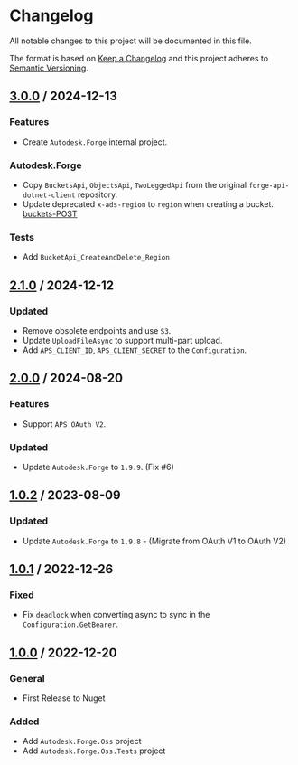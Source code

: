 # Changelog
All notable changes to this project will be documented in this file.

The format is based on [Keep a Changelog](http://keepachangelog.com/en/1.0.0/)
and this project adheres to [Semantic Versioning](http://semver.org/spec/v2.0.0.html).

## [3.0.0] / 2024-12-13
### Features
- Create `Autodesk.Forge` internal project.
### Autodesk.Forge
- Copy `BucketsApi`, `ObjectsApi`, `TwoLeggedApi` from the original `forge-api-dotnet-client` repository.
- Update deprecated `x-ads-region` to `region` when creating a bucket. [buckets-POST](https://aps.autodesk.com/en/docs/data/v2/reference/http/buckets-POST/)
### Tests
- Add `BucketApi_CreateAndDelete_Region`

## [2.1.0] / 2024-12-12
### Updated
- Remove obsolete endpoints and use `S3`.
- Update `UploadFileAsync` to support multi-part upload.
- Add `APS_CLIENT_ID`, `APS_CLIENT_SECRET` to the `Configuration`.

## [2.0.0] / 2024-08-20
### Features
- Support `APS OAuth V2`.
### Updated
- Update `Autodesk.Forge` to `1.9.9`. (Fix #6)

## [1.0.2] / 2023-08-09
### Updated
- Update `Autodesk.Forge` to `1.9.8` - (Migrate from OAuth V1 to OAuth V2)

## [1.0.1] / 2022-12-26
### Fixed
- Fix `deadlock` when converting async to sync in the `Configuration.GetBearer`.

## [1.0.0] / 2022-12-20
### General
- First Release to Nuget
### Added
- Add `Autodesk.Forge.Oss` project
- Add `Autodesk.Forge.Oss.Tests` project

[vNext]: ../../compare/1.0.0...HEAD
[3.0.0]: ../../compare/2.1.0...3.0.0
[2.1.0]: ../../compare/2.0.0...2.1.0
[2.0.0]: ../../compare/1.0.2...2.0.0
[1.0.2]: ../../compare/1.0.1...1.0.2
[1.0.1]: ../../compare/1.0.0...1.0.1
[1.0.0]: ../../compare/1.0.0